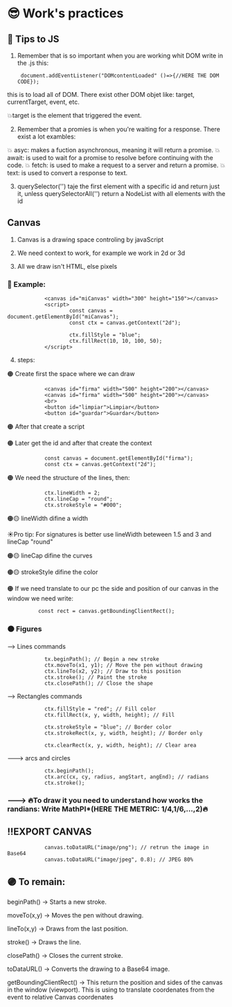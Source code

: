 # 😎 Work's practices 

## 🦾 Tips to JS

1. Remember that is so important when you are working whit DOM write in the .js this: 

        document.addEventListener("DOMcontentLoaded" ()=>{//HERE THE DOM CODE});

this is to load all of DOM. There exist other DOM objet like: target, currentTarget, event, etc.

💥target is the element that triggered the event.

2. Remember that a promies is when you're waiting for a response. There exist a lot exambles: 

💥 asyc: makes a fuction asynchronous, meaning it will return a promise.
💥 await: is used to wait for a promise to resolve before continuing with the code. 
💥 fetch: is used to make a request to a server and return a promise.
💥 text: is used to convert a response to text.

3. querySelector('') taje the first element with a specific id and return just it, 
unless querySelectorAll('') return a NodeList with all elements with the id

## Canvas

1. Canvas is a drawing space controling by javaScript

2. We need context to work, for example we work in 2d or 3d

3. All we draw isn't HTML, else pixels

### 🔴 Example: 

                <canvas id="miCanvas" width="300" height="150"></canvas>
                <script>
                        const canvas = document.getElementById("miCanvas");
                        const ctx = canvas.getContext("2d");

                        ctx.fillStyle = "blue";
                        ctx.fillRect(10, 10, 100, 50);
                </script>

4. steps: 

🟠 Create first the space where we can draw 

                <canvas id="firma" width="500" height="200"></canvas>
                <canvas id="firma" width="500" height="200"></canvas>
                <br>
                <button id="limpiar">Limpiar</button>
                <button id="guardar">Guardar</button>

🟠 After that create a script 

🟠 Later get the id and after that create the context 

                const canvas = document.getElementById("firma");
                const ctx = canvas.getContext("2d");

🟠 We need the structure of the lines, then: 
        
                ctx.lineWidth = 2;
                ctx.lineCap = "round";
                ctx.strokeStyle = "#000";
        
🟠🟡 lineWidth difine a width

☀️Pro tip: For signatures is better use lineWidth beteween 1.5 and 3 and lineCap "round"

🟠🟡 lineCap difine the curves

🟠🟡 strokeStyle difine the color 

🟠 If we need translate to our pc the side and position of our canvas in the window we need
write: 

              const rect = canvas.getBoundingClientRect();

  

### 🟠 Figures 

--> Lines commands

                tx.beginPath(); // Begin a new stroke
                ctx.moveTo(x1, y1); // Move the pen without drawing
                ctx.lineTo(x2, y2); // Draw to this position
                ctx.stroke(); // Paint the stroke
                ctx.closePath(); // Close the shape

--> Rectangles commands 

                ctx.fillStyle = "red"; // Fill color
                ctx.fillRect(x, y, width, height); // Fill

                ctx.strokeStyle = "blue"; // Border color
                ctx.strokeRect(x, y, width, height); // Border only

                ctx.clearRect(x, y, width, height); // Clear area

---> arcs and circles

                ctx.beginPath();
                ctx.arc(cx, cy, radius, angStart, angEnd); // radians
                ctx.stroke();

### ---> 🔥To draw it you need to understand how works the randians: Write MathPI*(HERE THE METRIC: 1/4,1/6,...,2)🔥 

## ‼️EXPORT CANVAS

                canvas.toDataURL("image/png"); // retrun the image in Base64
                canvas.toDataURL("image/jpeg", 0.8); // JPEG 80%

## 🟣 To remain: 

beginPath() → Starts a new stroke.

moveTo(x,y) → Moves the pen without drawing.

lineTo(x,y) → Draws from the last position.

stroke() → Draws the line.

closePath() → Closes the current stroke.

toDataURL() → Converts the drawing to a Base64 image.

getBoundingClientRect() → This return the position and sides of the canvas in the window (viewport). This is using to translate coordenates from the event
to relative Canvas coordenates 
